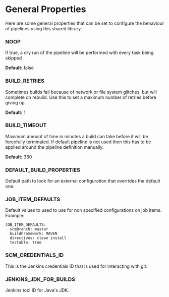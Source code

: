 # General Properties
Here are some general properties that can be set to configure the behaviour of pipelines using this shared library.

### NOOP
If true, a dry run of the pipeline will be performed with every task being skipped

**Default:** false

### BUILD_RETRIES
Sometimes builds fail because of network or file system glitches, but will complete on rebuild. Use this to set a maximum number of retries before giving up. 

**Default:** 1

### BUILD_TIMEOUT
Maximum amount of time in minutes a build can take before it will be forcefully terminated. If default pipeline is not used then this has to be applied around the pipeline definition manually.

**Default:** 360

### DEFAULT_BUILD_PROPERTIES
Default path to look for an external configuration that overrides the default one. 

### JOB_ITEM_DEFAULTS
Default values to used to use for non specified configurations on job items. Example:

```
JOB_ITEM_DEFAULTS:
  scmBranch: master
  buildFramework: MAVEN
  directives: clean install
  testable: true
```

### SCM_CREDENTIALS_ID
This is the Jenkins credentials ID that is used for interacting with git.

### JENKINS_JDK_FOR_BUILDS
Jenkins tool ID for Java's JDK.
